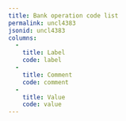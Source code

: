 ```yaml
---
title: Bank operation code list
permalink: uncl4383
jsonid: uncl4383
columns:
  - 
    title: Label
    code: label
  - 
    title: Comment
    code: comment
  - 
    title: Value
    code: value
---
```

